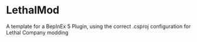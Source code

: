 # LethalMod

A template for a BepInEx 5 Plugin, using the correct .csproj configuration for Lethal Company modding
